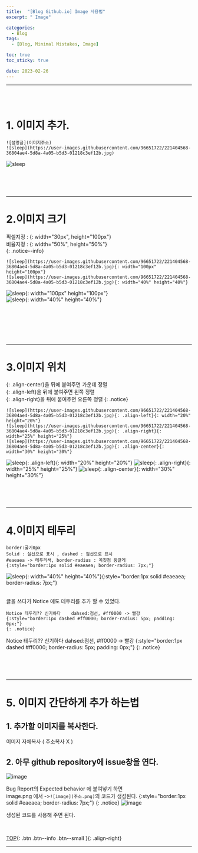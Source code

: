 ```yaml
---
title:  "[Blog Github.io] Image 사용법"
excerpt: " Image"

categories:
  - Blog 
tags:
  - [Blog, Minimal Mistakes, Image]

toc: true
toc_sticky: true

date: 2023-02-26
---
```

- - -
<br><br>


# 1. 이미지 추가.
```
![설명글](이미지주소)
![sleep](https://user-images.githubusercontent.com/96651722/221404568-36804ae4-5d8a-4a05-b5d3-01218c3ef12b.jpg)
```
![sleep](https://user-images.githubusercontent.com/96651722/221404568-36804ae4-5d8a-4a05-b5d3-01218c3ef12b.jpg)

<br><br><br>

---
# 2.이미지 크기

픽셀지정 : {: width="30px", height="100px"}    
비율지정 : {: width="50%", height="50%"}  
{: .notice--info}  

```
![sleep](https://user-images.githubusercontent.com/96651722/221404568-36804ae4-5d8a-4a05-b5d3-01218c3ef12b.jpg){: width="100px" height="100px"}  
![sleep](https://user-images.githubusercontent.com/96651722/221404568-36804ae4-5d8a-4a05-b5d3-01218c3ef12b.jpg){: width="40%" height="40%"}
```

![sleep](https://user-images.githubusercontent.com/96651722/221404568-36804ae4-5d8a-4a05-b5d3-01218c3ef12b.jpg){: width="100px" height="100px"}  
![sleep](https://user-images.githubusercontent.com/96651722/221404568-36804ae4-5d8a-4a05-b5d3-01218c3ef12b.jpg){: width="40%" height="40%"}

<br><br><br><br><br>

---
# 3.이미지 위치

{: .align-center}을 뒤에 붙여주면 가운데 정렬  
{: .align-left}을 뒤에 붙여주면 왼쪽 정렬  
{: .align-right}을 뒤에 붙여주면 오른쪽 정렬 
{: .notice} 
```
![sleep](https://user-images.githubusercontent.com/96651722/221404568-36804ae4-5d8a-4a05-b5d3-01218c3ef12b.jpg){: .align-left}{: width="20%" height="20%"}
![sleep](https://user-images.githubusercontent.com/96651722/221404568-36804ae4-5d8a-4a05-b5d3-01218c3ef12b.jpg){: .align-right}{: width="25%" height="25%"}
![sleep](https://user-images.githubusercontent.com/96651722/221404568-36804ae4-5d8a-4a05-b5d3-01218c3ef12b.jpg){: .align-center}{: width="30%" height="30%"}
```

![sleep](https://user-images.githubusercontent.com/96651722/221404568-36804ae4-5d8a-4a05-b5d3-01218c3ef12b.jpg){: .align-left}{: width="20%" height="20%"}
![sleep](https://user-images.githubusercontent.com/96651722/221404568-36804ae4-5d8a-4a05-b5d3-01218c3ef12b.jpg){: .align-right}{: width="25%" height="25%"}
![sleep](https://user-images.githubusercontent.com/96651722/221404568-36804ae4-5d8a-4a05-b5d3-01218c3ef12b.jpg){: .align-center}{: width="30%" height="30%"}

<bR><BR><BR>

---
# 4.이미지 테두리

```
border:굻기0px 
Solid : 실선으로 표시 , dashed : 점선으로 표시
#eaeaea -> 테두리색, border-radius : 꼭짓점 둥글게 
{:style="border:1px solid #eaeaea; border-radius: 7px;"}
```

![sleep](https://user-images.githubusercontent.com/96651722/221404568-36804ae4-5d8a-4a05-b5d3-01218c3ef12b.jpg){: width="40%" height="40%"}{:style="border:1px solid #eaeaea; border-radius: 7px;"}
<BR><BR>

글을 쓰다가 Notice 에도 테두리를 추가 할 수 있었다.
```
Notice 테두리?? 신기하다    dahsed:점선, #ff0000 -> 빨강
{:style="border:1px dashed #ff0000; border-radius: 5px; padding: 0px;"}
{: .notice} 
```
Notice 테두리?? 신기하다    dahsed:점선, #ff0000 -> 빨강
{:style="border:1px dashed #ff0000; border-radius: 5px; padding: 0px;"}
{: .notice}

<bR><BR><BR>

---
# 5. 이미지 간단하게 추가 하는법

## 1. 추가할 이미지를 복사한다.  
이미지 자체복사 ( 주소복사 X )

## 2. 아무 github repository에 issue창을 연다.  
![image](https://user-images.githubusercontent.com/96651722/226316561-cdb95d4b-5219-402a-8493-86f0f2690d48.png)      

Bug Report의 Expected behavior 에 붙여넣기 하면   
image.png 에서 ->`![image](주소.png)`의 코드가 생성된다.
{:style="border:1px solid #eaeaea; border-radius: 7px;"}
{: .notice}
![image](https://user-images.githubusercontent.com/96651722/221397019-fe5a1a35-6df6-468a-8f6f-2a09629576d0.png) <br> 

생성된 코드를 사용해 주면 된다.  

<br>

[TOP](#){: .btn .btn--info .btn--small }{: .align-right}
<br>
- - -
